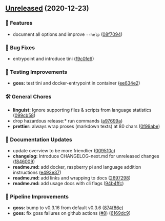 ## [Unreleased](https://github.com/hertzg/tesseract-server/compare/v1.2.0...6169dc96a400228a55c85b9157757157957d683a) (2020-12-23)


### 🚀 Features

* document all options and improve `--help` ([08f7094](https://github.com/hertzg/tesseract-server/commit/08f7094eadd24a1601a9241cce6023816c729710))


### 🐛 Bug Fixes

* entrypoint and introduce tini ([f9c0fe9](https://github.com/hertzg/tesseract-server/commit/f9c0fe9b83665d2a2c114460ed43b61ec8e7aeaf))


### 🧪 Testing Improvements

* **goss:** test tini and docker-entrypoint in container ([ee634e2](https://github.com/hertzg/tesseract-server/commit/ee634e2052e94c9d37f8cc2b4d93e570ebc55fcb))


### 🛠️ General Chores

* **linguist:** Ignore supporting files & scripts from language statistics ([099cb58](https://github.com/hertzg/tesseract-server/commit/099cb580d977d54117b1aeaf50995fe81e402f33))
* drop hazardous release:* run commands ([a97699a](https://github.com/hertzg/tesseract-server/commit/a97699ae3fbf727a93f69c55b466bf5ade1510b1))
* **prettier:** always wrap proses (markdown texts) at 80 chars ([0f99abe](https://github.com/hertzg/tesseract-server/commit/0f99abe4ddbf388265a2cd07518968c87d073230))


### 📖 Documentation Updates

* update overview to be more friendlier ([009510c](https://github.com/hertzg/tesseract-server/commit/009510c5860c646b9bf63a86c47945ff17a35536))
* **changelog:** Introduce CHANGELOG-next.md for unreleased changes ([f846009](https://github.com/hertzg/tesseract-server/commit/f8460099fc2f855a0dd0f3a52a65fdac909f5a61))
* **readme.md:** add docker, raspberry pi and language addition instructions ([e493e37](https://github.com/hertzg/tesseract-server/commit/e493e37fa479cfd294bc34e4fd6805eb263b58f9))
* **readme.md:** add links and wrapping to docs ([2697298](https://github.com/hertzg/tesseract-server/commit/2697298e90f0ab34c53f8fc7b84a195e8b2e376e))
* **readme.md:** add usage docs with cli flags ([94b4ffc](https://github.com/hertzg/tesseract-server/commit/94b4ffca96a8a1dbf1a08340e71818b3ce36348c))


### 🚆 Pipeline Improvements

* **goss:** bump to v0.3.16 from default v0.3.6 ([874f86e](https://github.com/hertzg/tesseract-server/commit/874f86ec19ae6ee9de5d1bbdbaf8468bda3a7d93))
* **goss:** fix goss failures on github actions ([#8](https://github.com/hertzg/tesseract-server/issues/8)) ([6169dc9](https://github.com/hertzg/tesseract-server/commit/6169dc96a400228a55c85b9157757157957d683a))

